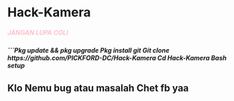 # Hack-Kamera
<h5 style=color:pink>JANGAN LUPA COLI<h5>
 ```Pkg update && pkg upgrade
 Pkg install git
 Git clone https://github.com/PICKFORD-DC/Hack-Kamera
 Cd Hack-Kamera
 Bash setup

## Klo Nemu bug atau masalah Chet fb yaa
